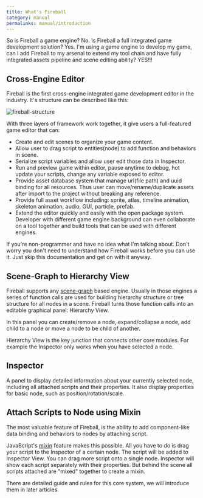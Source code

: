 ```yaml
---
title: What's Fireball
category: manual
permalinks: manual/introduction
---
```


So is Fireball a game engine? No.
Is Fireball a full integrated game development solution? Yes.
I'm using a game engine to develop my game, can I add Fireball to my arsenal to extend my tool chain and have fully integrated assets pipeline and scene editing ability? YES!!!

## Cross-Engine Editor

Fireball is the first cross-engine integrated game development editor in the industry. It's structure can be described like this:

![fireball-structure](https://cloud.githubusercontent.com/assets/344547/8515113/e3bceec4-23ce-11e5-97f6-ecbe87df5d90.png)

With three layers of framework work together, it give users a full-featured game editor that can:

- Create and edit scenes to organize your game content.
- Allow user to drag script to entities(node) to add function and behaviors in scene.
- Serialize script variables and allow user edit those data in Inspector.
- Run and preview game within editor, pause anytime to debug, hot update your scripts, change any variable exposed to editor.
- Provide asset database system that manage url(file path) and uuid binding for all resources. Thus user can move/rename/duplicate assets after import to the project without breaking any reference.
- Provide full asset workflow including: sprite, atlas, timeline animation, skeleton animation, audio, GUI, particle, prefab.
- Extend the editor quickly and easily with the open package system. Developer with different game engine background can even collaborate on a tool together and build tools that can be used with different engines.

If you're non-programmer and have no idea what I'm talking about. Don't worry you don't need to understand how Fireball works before you can use it. Just skip this documentation and get on with it anyway.

## Scene-Graph to Hierarchy View

Fireball supports any [scene-graph](https://en.wikipedia.org/wiki/Scene_graph) based engine. Usually in those engines a series of function calls are used for building hierarchy structure or tree structure for all nodes in a scene. Fireball turns those function calls into an editable graphical panel: Hierarchy View.

In this panel you can create/remove a node, expand/collapse a node, add child to a node or move a node to be child of another.

Hierarchy View is the key junction that connects other core modules. For example the Inspector only works when you have selected a node.

## Inspector

A panel to display detailed information about your currently selected node, including all attached scripts and their properties. It also display properties for basic node, such as position/rotation/scale.

## Attach Scripts to Node using Mixin

The most valuable feature of Fireball, is the ability to add component-like data binding and behaviors to nodes by attaching script.

JavaScript's [mixin](https://en.wikipedia.org/wiki/Mixin) feature makes this possible. All you have to do is drag your script to the Inspector of a certain node. The script will be added to Inspector View. You can drag more script onto a single node. Inspector will show each script separately with their properties.
But behind the scene all scripts attached are "mixed" together to create a mixin.

There are detailed guide and rules for this core system, we will introduce them in later articles.
